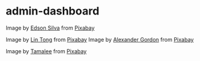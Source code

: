 # admin-dashboard

Image by <a href="https://pixabay.com/users/eddydsgn-13662115/?utm_source=link-attribution&utm_medium=referral&utm_campaign=image&utm_content=8157889">Edson Silva</a> from <a href="https://pixabay.com//?utm_source=link-attribution&utm_medium=referral&utm_campaign=image&utm_content=8157889">Pixabay</a>

Image by <a href="https://pixabay.com/users/t0ngo-22657531/?utm_source=link-attribution&utm_medium=referral&utm_campaign=image&utm_content=7282992">Lin Tong</a> from <a href="https://pixabay.com//?utm_source=link-attribution&utm_medium=referral&utm_campaign=image&utm_content=7282992">Pixabay</a>
Image by <a href="https://pixabay.com/users/papkok-10485851/?utm_source=link-attribution&utm_medium=referral&utm_campaign=image&utm_content=4679464">Alexander Gordon</a> from <a href="https://pixabay.com//?utm_source=link-attribution&utm_medium=referral&utm_campaign=image&utm_content=4679464">Pixabay</a>

Image by <a href="https://pixabay.com/users/drabbitod-23650072/?utm_source=link-attribution&utm_medium=referral&utm_campaign=image&utm_content=7150363">Tamalee</a> from <a href="https://pixabay.com//?utm_source=link-attribution&utm_medium=referral&utm_campaign=image&utm_content=7150363">Pixabay</a>